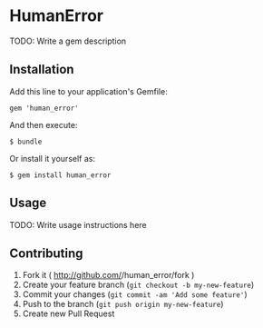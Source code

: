 # HumanError

TODO: Write a gem description

## Installation

Add this line to your application's Gemfile:

    gem 'human_error'

And then execute:

    $ bundle

Or install it yourself as:

    $ gem install human_error

## Usage

TODO: Write usage instructions here

## Contributing

1. Fork it ( http://github.com/<my-github-username>/human_error/fork )
2. Create your feature branch (`git checkout -b my-new-feature`)
3. Commit your changes (`git commit -am 'Add some feature'`)
4. Push to the branch (`git push origin my-new-feature`)
5. Create new Pull Request
